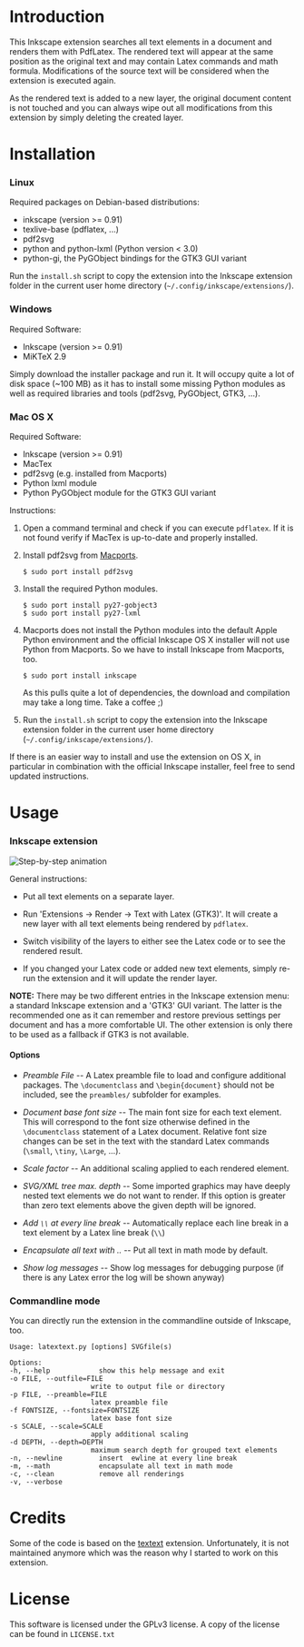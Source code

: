 # Introduction

This Inkscape extension searches all text elements in a document and renders
them with PdfLatex. The rendered text will appear at the same position as the 
original text and may contain Latex commands and math formula. Modifications
of the source text will be considered when the extension is executed again.

As the rendered text is added to a new layer, the original document content
is not touched and you can always wipe out all modifications from this extension 
by simply deleting the created layer. 

# Installation

### Linux

Required packages on Debian-based distributions:

  * inkscape (version >= 0.91)
  * texlive-base (pdflatex, ...)
  * pdf2svg
  * python and python-lxml (Python version < 3.0)
  * python-gi, the PyGObject bindings for the GTK3 GUI variant

Run the `install.sh` script to copy the extension into the Inkscape extension
folder in the current user home directory (`~/.config/inkscape/extensions/`).

### Windows

Required Software:

   * Inkscape (version >= 0.91)
   * MiKTeX 2.9

Simply download the installer package and run it. It will occupy
quite a lot of disk space (~100 MB) as it has to install some missing Python
modules as well as required libraries and tools (pdf2svg, PyGObject, GTK3, ...).

### Mac OS X

Required Software:

   * Inkscape (version >= 0.91)
   * MacTex
   * pdf2svg (e.g. installed from Macports)
   * Python lxml module
   * Python PyGObject module for the GTK3 GUI variant

Instructions:

  1. Open a command terminal and check if you can execute `pdflatex`. If it is not
  found verify if MacTex is up-to-date and properly installed.

  2. Install pdf2svg from [Macports](https://www.macports.org/).

         $ sudo port install pdf2svg

  3. Install the required Python modules.

         $ sudo port install py27-gobject3
         $ sudo port install py27-lxml

  4. Macports does not install the Python modules into the default Apple Python
     environment and the official Inkscape OS X installer will not use Python from
     Macports. So we have to install Inkscape from Macports, too.

         $ sudo port install inkscape

     As this pulls quite a lot of dependencies, the download and compilation may
     take a long time. Take a coffee ;)

  5. Run the `install.sh` script to copy the extension into the Inkscape extension
  folder in the current user home directory (`~/.config/inkscape/extensions/`).

If there is an easier way to install and use the extension on OS X, in particular
in combination with the official Inkscape installer, feel free to send updated
instructions.


# Usage

### Inkscape extension

![Step-by-step animation](https://media.giphy.com/media/3ov9jG1BQAWY9LAOHu/source.gif)

General instructions:

  * Put all text elements on a separate layer.

  * Run 'Extensions -> Render -> Text with Latex (GTK3)'. It will create a new 
  layer with all text elements being rendered by `pdflatex`.

  * Switch visibility of the layers to either see the Latex code or to see the
  rendered result.

  * If you changed your Latex code or added new text elements, simply re-run
  the extension and it will update the render layer.

__NOTE:__ There may be two different entries in the Inkscape extension menu: a standard 
Inkscape extension and a 'GTK3' GUI variant. The latter is the recommended one 
as it can remember and restore previous settings per document and has a more 
comfortable UI. The other extension is only there to be used as a fallback if 
GTK3 is not available.

#### Options ####

  * _Preamble File_ -- A Latex preamble file to load and configure additional 
    packages. The `\documentclass` and `\begin{document}` should not be included,
    see the `preambles/` subfolder for examples.

  * _Document base font size_ -- The main font size for each text element. This 
    will correspond to the font size otherwise defined in the `\documentclass`
    statement of a Latex document. Relative font size changes can be set in the
    text with the standard Latex commands (`\small`, `\tiny`, `\Large`, ...).

  * _Scale factor_ -- An additional scaling applied to each rendered element.

  * _SVG/XML tree max. depth_ -- Some imported graphics may have deeply nested
    text elements we do not want to render. If this option is greater than zero
    text elements above the given depth will be ignored.
    
  * _Add `\\` at every line break_ -- Automatically replace each line break in a
    text element by a Latex line break (`\\`)
    
  * _Encapsulate all text with $..$_ -- Put all text in math mode by default.
  
  * _Show log messages_ -- Show log messages for debugging purpose (if there is
    any Latex error the log will be shown anyway)


### Commandline mode

You can directly run the extension in the commandline outside of Inkscape, too.

    Usage: latextext.py [options] SVGfile(s)

    Options:
    -h, --help            show this help message and exit
    -o FILE, --outfile=FILE
                        write to output file or directory
    -p FILE, --preamble=FILE
                        latex preamble file
    -f FONTSIZE, --fontsize=FONTSIZE
                        latex base font size
    -s SCALE, --scale=SCALE
                        apply additional scaling
    -d DEPTH, --depth=DEPTH
                        maximum search depth for grouped text elements
    -n, --newline         insert  ewline at every line break
    -m, --math            encapsulate all text in math mode
    -c, --clean           remove all renderings
    -v, --verbose      


# Credits

Some of the code is based on the [textext](https://pav.iki.fi/software/textext/)
extension. Unfortunately, it is not maintained anymore which was the reason why
I started to work on this extension.

# License

This software is licensed under the GPLv3 license. A copy of the license can
be found in `LICENSE.txt`